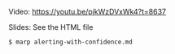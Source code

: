 
Video: https://youtu.be/pjkWzDVxWk4?t=8637

Slides: See the HTML file

```shell
$ marp alerting-with-confidence.md
```
